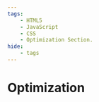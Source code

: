 ```yaml
---
tags:
    - HTML5
    - JavaScript
    - CSS
    - Optimization Section.
hide:
    - tags
---
```


# Optimization
